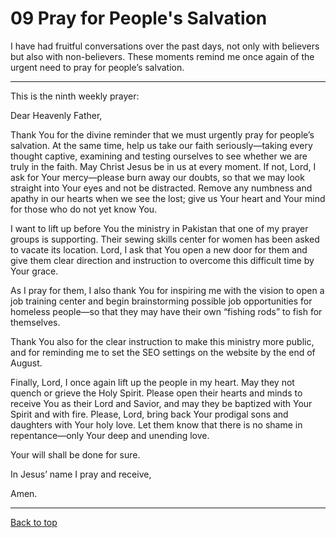 # 09 Pray for People's Salvation

I have had fruitful conversations over the past days, not only with believers but also with non-believers. These moments remind me once again of the urgent need to pray for people’s salvation. 

---

This is the ninth weekly prayer:

Dear Heavenly Father,

Thank You for the divine reminder that we must urgently pray for people’s salvation. At the same time, help us take our faith seriously—taking every thought captive, examining and testing ourselves to see whether we are truly in the faith. May Christ Jesus be in us at every moment. If not, Lord, I ask for Your mercy—please burn away our doubts, so that we may look straight into Your eyes and not be distracted. Remove any numbness and apathy in our hearts when we see the lost; give us Your heart and Your mind for those who do not yet know You. 

I want to lift up before You the ministry in Pakistan that one of my prayer groups is supporting. Their sewing skills center for women has been asked to vacate its location. Lord, I ask that You open a new door for them and give them clear direction and instruction to overcome this difficult time by Your grace. 

As I pray for them, I also thank You for inspiring me with the vision to open a job training center and begin brainstorming possible job opportunities for homeless people—so that they may have their own “fishing rods” to fish for themselves. 

Thank You also for the clear instruction to make this ministry more public, and for reminding me to set the SEO settings on the website by the end of August. 

Finally, Lord, I once again lift up the people in my heart. May they not quench or grieve the Holy Spirit. Please open their hearts and minds to receive You as their Lord and Savior, and may they be baptized with Your Spirit and with fire. Please, Lord, bring back Your prodigal sons and daughters with Your holy love. Let them know that there is no shame in repentance—only Your deep and unending love.

Your will shall be done for sure.

In Jesus’ name I pray and receive,

Amen.

---

[Back to top](#)